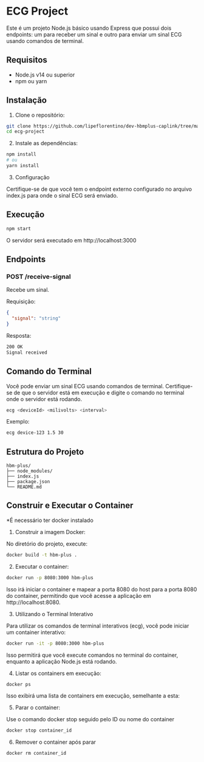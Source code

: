 # ECG Project

Este é um projeto Node.js básico usando Express que possui dois endpoints: um para receber um sinal e outro para enviar um sinal ECG usando comandos de terminal.

## Requisitos

- Node.js v14 ou superior
- npm ou yarn

## Instalação

1. Clone o repositório:

```sh
git clone https://github.com/lipeflorentino/dev-hbmplus-caplink/tree/master/packages/hbm-plus
cd ecg-project
```

2. Instale as dependências:

```sh
npm install
# ou
yarn install
```

3. Configuração

Certifique-se de que você tem o endpoint externo configurado no arquivo index.js para onde o sinal ECG será enviado.


## Execução

```sh
npm start
```

O servidor será executado em http://localhost:3000

## Endpoints

### POST /receive-signal

Recebe um sinal.

Requisição:

```json
{
  "signal": "string"
}
```

Resposta:

```sh
200 OK
Signal received
```

## Comando do Terminal

Você pode enviar um sinal ECG usando comandos de terminal. Certifique-se de que o servidor está em execução e digite o comando no terminal onde o servidor está rodando.

```sh
ecg <deviceId> <milivolts> <interval>
```

Exemplo:

```sh
ecg device-123 1.5 30
```
## Estrutura do Projeto

```plaintext
hbm-plus/
├── node_modules/
├── index.js
├── package.json
└── README.md
```

## Construir e Executar o Container

*É necessário ter docker instalado

1. Construir a imagem Docker:

No diretório do projeto, execute:

```sh
docker build -t hbm-plus .
```

2. Executar o container:

```sh
docker run -p 8080:3000 hbm-plus
```

Isso irá iniciar o container e mapear a porta 8080 do host para a porta 8080 do container, permitindo que você acesse a aplicação em http://localhost:8080.

3. Utilizando o Terminal Interativo

Para utilizar os comandos de terminal interativos (ecg), você pode iniciar um container interativo:

```sh
docker run -it -p 8080:3000 hbm-plus
```

Isso permitirá que você execute comandos no terminal do container, enquanto a aplicação Node.js está rodando.

4. Listar os containers em execução:

```sh
docker ps
```

Isso exibirá uma lista de containers em execução, semelhante a esta:

5. Parar o container:

Use o comando docker stop seguido pelo ID ou nome do container

```sh
docker stop container_id
```

6. Remover o container após parar

```sh
docker rm container_id
```
